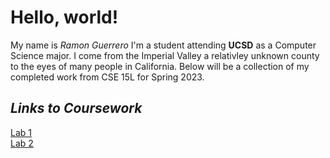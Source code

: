 # Hello, world!
My name is *Ramon Guerrero* I'm a student attending **UCSD** as a Computer Science major. 
I come from the Imperial Valley a relativley unknown county to the eyes of many people in California. 
Below will be a collection of my completed work from CSE 15L for Spring 2023.

## ***Links to Coursework***
[Lab 1](lab1.md)\
[Lab 2](lab2.md)
